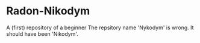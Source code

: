 # Radon-Nikodym
A (first) repository of a beginner
The repsitory name 'Nykodym' is wrong. It should have been 'Nikodym'.
